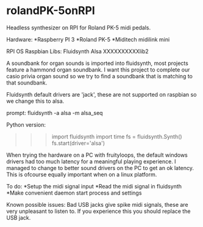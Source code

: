 # rolandPK-5onRPI
Headless synthesizer on RPI for Roland PK-5 midi pedals.

Hardware:
*Raspberry PI 3
*Roland PK-5
*Miditech midilink mini

RPI OS Raspbian
Libs:
Fluidsynth
Alsa
XXXXXXXXXXlib2

A soundbank for organ sounds is imported into fluidsynth, most projects feature a hammond organ soundbank. I want this project to complete our casio privia organ sound so we try to find a soundbank that is matching to that soundbank.

Fluidsynth default drivers are 'jack', these are not supported on raspbian so we change this to alsa.

prompt: fluidsynth -a alsa -m alsa_seq

Python version:
>>> import fluidsynth
>>> import time
>>> fs = fluidsynth.Synth()
>>> fs.start(driver='alsa')

When trying the hardware on a PC with fruityloops, the default windows drivers had too much latency for a meaningful playing experience.
I managed to change to better sound drivers on the PC to get an ok latency. This is ofcourse equally important when on a linux platform.

To do:
*Setup the midi signal input
*Read the midi signal in fluidsynth
*Make convenient daemon start process and settings

Known possible issues: Bad USB jacks give spike midi signals, these are very unpleasant to listen to. If you experience this you should replace the USB jack.

